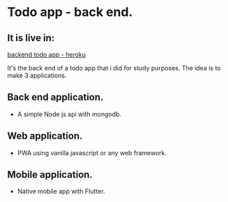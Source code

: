 # Todo app - back end.

## It is live in:
[backend todo app - heroku](https://backend-todo-app.herokuapp.com/)

It's the back end of a todo app that i did for study purposes.
The idea is to make 3 applications.

## Back end application.
- A simple Node js api with mongodb.

## Web application.
- PWA using vanilla javascript or any web framework.

## Mobile application.
- Native mobile app with Flutter.